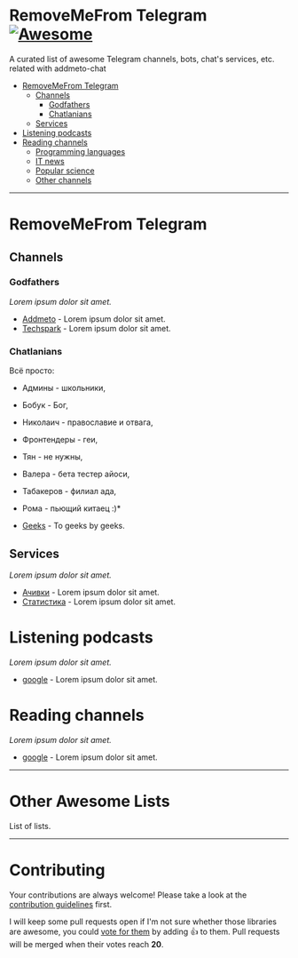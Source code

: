 # RemoveMeFrom Telegram [![Awesome](https://cdn.rawgit.com/sindresorhus/awesome/d7305f38d29fed78fa85652e3a63e154dd8e8829/media/badge.svg)](https://github.com)

A curated list of awesome Telegram channels, bots, chat's services, etc. related with addmeto-chat

- [RemoveMeFrom Telegram](#removemefrom-telegram)
    - [Channels](#channels)
        - [Godfathers](#godfathers)
        - [Chatlanians](#chatlanians)
    - [Services](#services)
- [Listening podcasts](#listening-podcasts)
- [Reading channels](#reading-channels)
    - [Programming languages](#programming-languages)
    - [IT news](#it-news)
    - [Popular science](#popular-science)
    - [Other channels](#other-channels)

- - -

# RemoveMeFrom Telegram

## Channels

### Godfathers

*Lorem ipsum dolor sit amet.*

* [Addmeto](https://t.me/addmeto) - Lorem ipsum dolor sit amet.
* [Techspark](https://t.me/techsparks) - Lorem ipsum dolor sit amet.

### Chatlanians

Всё просто:
* Админы - школьники,
* Бобук - Бог,
* Николаич - православие и отвага,
* Фронтендеры - геи,
* Тян - не нужны,
* Валера - бета тестер айоси,
* Табакеров - филиал ада,
* Рома - пьющий китаец :)*

* [Geeks](https://t.me/g33ks) - To geeks by geeks.

## Services

*Lorem ipsum dolor sit amet.*

* [Ачивки](https://goo.gl) - Lorem ipsum dolor sit amet.
* [Статистика](https://goo.gl) - Lorem ipsum dolor sit amet.

# Listening podcasts

*Lorem ipsum dolor sit amet.*

* [google](https://goo.gl) - Lorem ipsum dolor sit amet.

# Reading channels

*Lorem ipsum dolor sit amet.*

* [google](https://goo.gl) - Lorem ipsum dolor sit amet.

- - -

# Other Awesome Lists

List of lists.

- - -
# Contributing

Your contributions are always welcome! Please take a look at the [contribution guidelines](https://goo.gl) first.

I will keep some pull requests open if I'm not sure whether those libraries are awesome, you could [vote for them](https://goo.gl) by adding :+1: to them. Pull requests will be merged when their votes reach **20**.
